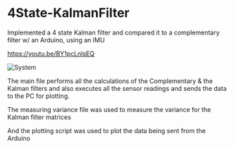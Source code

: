 # 4State-KalmanFilter
Implemented a 4 state Kalman filter and compared it to a complementary filter w/ an Arduino, using an IMU

https://youtu.be/BY1pcLnlsEQ


![System](https://user-images.githubusercontent.com/74129593/131341978-68c8742e-296e-4987-9f79-91dd16375c2f.png)


The main file performs all the calculations of the Complementary & the Kalman filters and also executes all the sensor readings and sends the data to the PC for plotting.

The measuring variance file was used to measure the variance for the Kalman filter matrices

And the plotting script was used to plot the data being sent from the Arduino
